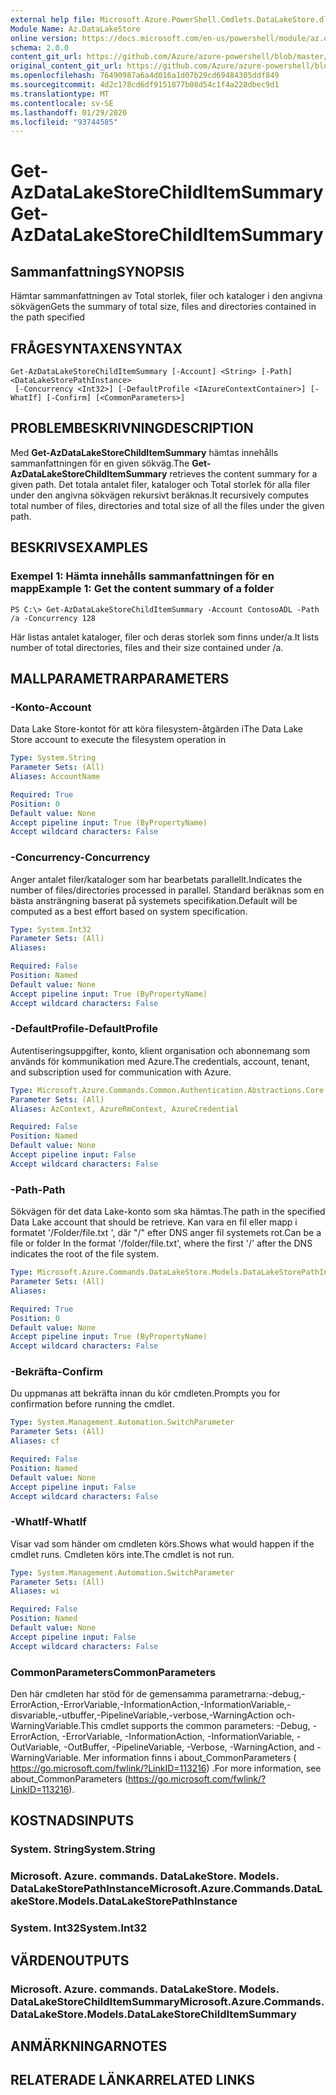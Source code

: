 ```yaml
---
external help file: Microsoft.Azure.PowerShell.Cmdlets.DataLakeStore.dll-Help.xml
Module Name: Az.DataLakeStore
online version: https://docs.microsoft.com/en-us/powershell/module/az.datalakestore/get-azdatalakestorechilditemsummary
schema: 2.0.0
content_git_url: https://github.com/Azure/azure-powershell/blob/master/src/DataLakeStore/DataLakeStore/help/Get-AzDataLakeStoreChildItemSummary.md
original_content_git_url: https://github.com/Azure/azure-powershell/blob/master/src/DataLakeStore/DataLakeStore/help/Get-AzDataLakeStoreChildItemSummary.md
ms.openlocfilehash: 76490987a6a4d016a1d07b29cd69484305ddf849
ms.sourcegitcommit: 4d2c178cd6df9151877b08d54c1f4a228dbec9d1
ms.translationtype: MT
ms.contentlocale: sv-SE
ms.lasthandoff: 01/29/2020
ms.locfileid: "93744585"
---
```

# <span data-ttu-id="aea11-101">Get-AzDataLakeStoreChildItemSummary</span><span class="sxs-lookup"><span data-stu-id="aea11-101">Get-AzDataLakeStoreChildItemSummary</span></span>

## <span data-ttu-id="aea11-102">Sammanfattning</span><span class="sxs-lookup"><span data-stu-id="aea11-102">SYNOPSIS</span></span>
<span data-ttu-id="aea11-103">Hämtar sammanfattningen av Total storlek, filer och kataloger i den angivna sökvägen</span><span class="sxs-lookup"><span data-stu-id="aea11-103">Gets the summary of total size, files and directories contained in the path specified</span></span>

## <span data-ttu-id="aea11-104">FRÅGESYNTAXEN</span><span class="sxs-lookup"><span data-stu-id="aea11-104">SYNTAX</span></span>

```
Get-AzDataLakeStoreChildItemSummary [-Account] <String> [-Path] <DataLakeStorePathInstance>
 [-Concurrency <Int32>] [-DefaultProfile <IAzureContextContainer>] [-WhatIf] [-Confirm] [<CommonParameters>]
```

## <span data-ttu-id="aea11-105">PROBLEMBESKRIVNING</span><span class="sxs-lookup"><span data-stu-id="aea11-105">DESCRIPTION</span></span>
<span data-ttu-id="aea11-106">Med **Get-AzDataLakeStoreChildItemSummary** hämtas innehålls sammanfattningen för en given sökväg.</span><span class="sxs-lookup"><span data-stu-id="aea11-106">The **Get-AzDataLakeStoreChildItemSummary** retrieves the content summary for a given path.</span></span> <span data-ttu-id="aea11-107">Det totala antalet filer, kataloger och Total storlek för alla filer under den angivna sökvägen rekursivt beräknas.</span><span class="sxs-lookup"><span data-stu-id="aea11-107">It recursively computes total number of files, directories and total size of all the files under the given path.</span></span>

## <span data-ttu-id="aea11-108">BESKRIVS</span><span class="sxs-lookup"><span data-stu-id="aea11-108">EXAMPLES</span></span>

### <span data-ttu-id="aea11-109">Exempel 1: Hämta innehålls sammanfattningen för en mapp</span><span class="sxs-lookup"><span data-stu-id="aea11-109">Example 1: Get the content summary of a folder</span></span>
```
PS C:\> Get-AzDataLakeStoreChildItemSummary -Account ContosoADL -Path /a -Concurrency 128
```

<span data-ttu-id="aea11-110">Här listas antalet kataloger, filer och deras storlek som finns under/a.</span><span class="sxs-lookup"><span data-stu-id="aea11-110">It lists number of total directories, files and their size contained under /a.</span></span>

## <span data-ttu-id="aea11-111">MALLPARAMETRAR</span><span class="sxs-lookup"><span data-stu-id="aea11-111">PARAMETERS</span></span>

### <span data-ttu-id="aea11-112">-Konto</span><span class="sxs-lookup"><span data-stu-id="aea11-112">-Account</span></span>
<span data-ttu-id="aea11-113">Data Lake Store-kontot för att köra filesystem-åtgärden i</span><span class="sxs-lookup"><span data-stu-id="aea11-113">The Data Lake Store account to execute the filesystem operation in</span></span>

```yaml
Type: System.String
Parameter Sets: (All)
Aliases: AccountName

Required: True
Position: 0
Default value: None
Accept pipeline input: True (ByPropertyName)
Accept wildcard characters: False
```

### <span data-ttu-id="aea11-114">-Concurrency</span><span class="sxs-lookup"><span data-stu-id="aea11-114">-Concurrency</span></span>
<span data-ttu-id="aea11-115">Anger antalet filer/kataloger som har bearbetats parallellt.</span><span class="sxs-lookup"><span data-stu-id="aea11-115">Indicates the number of files/directories processed in parallel.</span></span>
<span data-ttu-id="aea11-116">Standard beräknas som en bästa ansträngning baserat på systemets specifikation.</span><span class="sxs-lookup"><span data-stu-id="aea11-116">Default will be computed as a best effort based on system specification.</span></span>

```yaml
Type: System.Int32
Parameter Sets: (All)
Aliases:

Required: False
Position: Named
Default value: None
Accept pipeline input: True (ByPropertyName)
Accept wildcard characters: False
```

### <span data-ttu-id="aea11-117">-DefaultProfile</span><span class="sxs-lookup"><span data-stu-id="aea11-117">-DefaultProfile</span></span>
<span data-ttu-id="aea11-118">Autentiseringsuppgifter, konto, klient organisation och abonnemang som används för kommunikation med Azure.</span><span class="sxs-lookup"><span data-stu-id="aea11-118">The credentials, account, tenant, and subscription used for communication with Azure.</span></span>

```yaml
Type: Microsoft.Azure.Commands.Common.Authentication.Abstractions.Core.IAzureContextContainer
Parameter Sets: (All)
Aliases: AzContext, AzureRmContext, AzureCredential

Required: False
Position: Named
Default value: None
Accept pipeline input: False
Accept wildcard characters: False
```

### <span data-ttu-id="aea11-119">-Path</span><span class="sxs-lookup"><span data-stu-id="aea11-119">-Path</span></span>
<span data-ttu-id="aea11-120">Sökvägen för det data Lake-konto som ska hämtas.</span><span class="sxs-lookup"><span data-stu-id="aea11-120">The path in the specified Data Lake account that should be retrieve.</span></span>
<span data-ttu-id="aea11-121">Kan vara en fil eller mapp i formatet '/Folder/file.txt ', där "/" efter DNS anger fil systemets rot.</span><span class="sxs-lookup"><span data-stu-id="aea11-121">Can be a file or folder In the format '/folder/file.txt', where the first '/' after the DNS indicates the root of the file system.</span></span>

```yaml
Type: Microsoft.Azure.Commands.DataLakeStore.Models.DataLakeStorePathInstance
Parameter Sets: (All)
Aliases:

Required: True
Position: 0
Default value: None
Accept pipeline input: True (ByPropertyName)
Accept wildcard characters: False
```

### <span data-ttu-id="aea11-122">-Bekräfta</span><span class="sxs-lookup"><span data-stu-id="aea11-122">-Confirm</span></span>
<span data-ttu-id="aea11-123">Du uppmanas att bekräfta innan du kör cmdleten.</span><span class="sxs-lookup"><span data-stu-id="aea11-123">Prompts you for confirmation before running the cmdlet.</span></span>

```yaml
Type: System.Management.Automation.SwitchParameter
Parameter Sets: (All)
Aliases: cf

Required: False
Position: Named
Default value: None
Accept pipeline input: False
Accept wildcard characters: False
```

### <span data-ttu-id="aea11-124">-WhatIf</span><span class="sxs-lookup"><span data-stu-id="aea11-124">-WhatIf</span></span>
<span data-ttu-id="aea11-125">Visar vad som händer om cmdleten körs.</span><span class="sxs-lookup"><span data-stu-id="aea11-125">Shows what would happen if the cmdlet runs.</span></span>
<span data-ttu-id="aea11-126">Cmdleten körs inte.</span><span class="sxs-lookup"><span data-stu-id="aea11-126">The cmdlet is not run.</span></span>

```yaml
Type: System.Management.Automation.SwitchParameter
Parameter Sets: (All)
Aliases: wi

Required: False
Position: Named
Default value: None
Accept pipeline input: False
Accept wildcard characters: False
```

### <span data-ttu-id="aea11-127">CommonParameters</span><span class="sxs-lookup"><span data-stu-id="aea11-127">CommonParameters</span></span>
<span data-ttu-id="aea11-128">Den här cmdleten har stöd för de gemensamma parametrarna:-debug,-ErrorAction,-ErrorVariable,-InformationAction,-InformationVariable,-disvariable,-utbuffer,-PipelineVariable,-verbose,-WarningAction och-WarningVariable.</span><span class="sxs-lookup"><span data-stu-id="aea11-128">This cmdlet supports the common parameters: -Debug, -ErrorAction, -ErrorVariable, -InformationAction, -InformationVariable, -OutVariable, -OutBuffer, -PipelineVariable, -Verbose, -WarningAction, and -WarningVariable.</span></span> <span data-ttu-id="aea11-129">Mer information finns i about_CommonParameters ( https://go.microsoft.com/fwlink/?LinkID=113216) .</span><span class="sxs-lookup"><span data-stu-id="aea11-129">For more information, see about_CommonParameters (https://go.microsoft.com/fwlink/?LinkID=113216).</span></span>

## <span data-ttu-id="aea11-130">KOSTNADS</span><span class="sxs-lookup"><span data-stu-id="aea11-130">INPUTS</span></span>

### <span data-ttu-id="aea11-131">System. String</span><span class="sxs-lookup"><span data-stu-id="aea11-131">System.String</span></span>

### <span data-ttu-id="aea11-132">Microsoft. Azure. commands. DataLakeStore. Models. DataLakeStorePathInstance</span><span class="sxs-lookup"><span data-stu-id="aea11-132">Microsoft.Azure.Commands.DataLakeStore.Models.DataLakeStorePathInstance</span></span>

### <span data-ttu-id="aea11-133">System. Int32</span><span class="sxs-lookup"><span data-stu-id="aea11-133">System.Int32</span></span>

## <span data-ttu-id="aea11-134">VÄRDEN</span><span class="sxs-lookup"><span data-stu-id="aea11-134">OUTPUTS</span></span>

### <span data-ttu-id="aea11-135">Microsoft. Azure. commands. DataLakeStore. Models. DataLakeStoreChildItemSummary</span><span class="sxs-lookup"><span data-stu-id="aea11-135">Microsoft.Azure.Commands.DataLakeStore.Models.DataLakeStoreChildItemSummary</span></span>

## <span data-ttu-id="aea11-136">ANMÄRKNINGAR</span><span class="sxs-lookup"><span data-stu-id="aea11-136">NOTES</span></span>

## <span data-ttu-id="aea11-137">RELATERADE LÄNKAR</span><span class="sxs-lookup"><span data-stu-id="aea11-137">RELATED LINKS</span></span>
